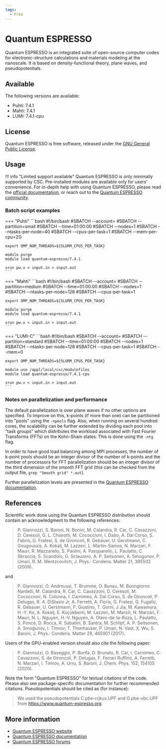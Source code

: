 ```yaml
---
tags:
  - Free
---
```


# Quantum ESPRESSO

Quantum ESPRESSO is an integrated suite of open-source computer codes for
electronic-structure calculations and materials modeling at the nanoscale. It
is based on density-functional theory, plane waves, and pseudopotentials.

## Available

The following versions are available:

* Puhti: 7.4.1
* Mahti: 7.4.1
* LUMI: 7.4.1-cpu

## License

Quantum ESPRESSO is free software, released under the
[GNU General Public License](https://www.gnu.org/licenses/old-licenses/gpl-2.0.txt).

## Usage

!!! info "Limited support available"
    Quantum ESPRESSO is only minimally supported by CSC. Pre-installed modules
    are available only for users' convenience. For in-depth help with using
    Quantum ESPRESSO, please read the
    [official documentation](https://www.quantum-espresso.org/documentation),
    or reach out to the
    [Quantum ESPRESSO community](https://www.quantum-espresso.org/user-forum).

### Batch script examples

=== "Puhti"
    ```bash
    #!/bin/bash
    #SBATCH --account=<project>
    #SBATCH --partition=small
    #SBATCH --time=01:00:00
    #SBATCH --nodes=1
    #SBATCH --ntasks-per-node=40
    #SBATCH --cpus-per-task=1
    #SBATCH --mem-per-cpu=2G

    export OMP_NUM_THREADS=${SLURM_CPUS_PER_TASK}

    module purge
    module load quantum-espresso/7.4.1

    srun pw.x < input.in > input.out
    ```

=== "Mahti"
    ```bash
    #!/bin/bash
    #SBATCH --account=<project>
    #SBATCH --partition=medium
    #SBATCH --time=01:00:00
    #SBATCH --nodes=1
    #SBATCH --ntasks-per-node=128
    #SBATCH --cpus-per-task=1

    export OMP_NUM_THREADS=${SLURM_CPUS_PER_TASK}

    module purge
    module load quantum-espresso/7.4.1

    srun pw.x < input.in > input.out
    ```

=== "LUMI-C"
    ```bash
    #!/bin/bash
    #SBATCH --account=<project>
    #SBATCH --partition=standard
    #SBATCH --time=01:00:00
    #SBATCH --nodes=1
    #SBATCH --ntasks-per-node=128
    #SBATCH --cpus-per-task=1
    #SBATCH --mem=0

    export OMP_NUM_THREADS=${SLURM_CPUS_PER_TASK}

    module use /appl/local/csc/modulefiles
    module load quantum-espresso/7.4.1-cpu

    srun pw.x < input.in > input.out
    ```

### Notes on parallelization and performance

The default parallelization is over plane waves if no other options are
specified. To improve on this, k-points (if more than one) can be partitioned
into "pools" using the `-npools` flag. Also, when running on several hundred
cores, the scalability can be further extended by dividing each pool into
"task groups" which distributes the workload associated with Fast Fourier
Transforms (FFTs) on the Kohn-Sham states. This is done using the `-ntg` flag.

In order to have good load balancing among MPI processes, the number of k-point
pools should be an integer divisor of the number of k-points and the number of
processors for FFT parallelization should be an integer divisor of the third
dimension of the smooth FFT grid (this can be checked from the output file,
`grep "Smooth grid" *.out`).

Further parallelization levels are presented in the
[Quantum ESPRESSO documentation](https://www.quantum-espresso.org/Doc/user_guide/node20.html).

## References

Scientific work done using the Quantum ESPRESSO distribution should contain an
acknowledgment to the following references:

> P. Giannozzi, S. Baroni, N. Bonini, M. Calandra, R. Car, C. Cavazzoni, D.
> Ceresoli, G. L. Chiarotti, M. Cococcioni, I. Dabo, A. Dal Corso, S. Fabris,
> G. Fratesi, S. de Gironcoli, R. Gebauer, U. Gerstmann, C. Gougoussis, A.
> Kokalj, M. Lazzeri, L. Martin-Samos, N. Marzari, F. Mauri, R. Mazzarello, S.
> Paolini, A. Pasquarello, L. Paulatto, C. Sbraccia, S. Scandolo, G. Sclauzero,
> A. P. Seitsonen, A. Smogunov, P. Umari, R. M. Wentzcovitch, J. Phys.:
> Condens. Matter 21, 395502 (2009).

and

> P. Giannozzi, O. Andreussi, T. Brumme, O. Bunau, M. Buongiorno Nardelli, M.
> Calandra, R. Car, C. Cavazzoni, D. Ceresoli, M. Cococcioni, N. Colonna, I.
> Carnimeo, A. Dal Corso, S. de Gironcoli, P. Delugas, R. A. DiStasio Jr, A.
> Ferretti, A. Floris, G. Fratesi, G. Fugallo, R. Gebauer, U. Gerstmann, F.
> Giustino, T. Gorni, J Jia, M. Kawamura, H.-Y. Ko, A. Kokalj, E. Küçükbenli,
> M. Lazzeri, M. Marsili, N. Marzari, F. Mauri, N. L. Nguyen, H.-V. Nguyen, A.
> Otero-de-la-Roza, L. Paulatto, S. Poncé, D. Rocca, R. Sabatini, B. Santra, M.
> Schlipf, A. P. Seitsonen, A. Smogunov, I. Timrov, T. Thonhauser, P. Umari, N.
> Vast, X. Wu, S. Baroni, J. Phys.: Condens. Matter 29, 465901 (2017).

Users of the GPU-enabled version should also cite the following paper:

> P. Giannozzi, O. Baseggio, P. Bonfà, D. Brunato, R. Car, I. Carnimeo, C.
> Cavazzoni, S. de Gironcoli, P. Delugas, F. Ferrari Ruffino, A. Ferretti, N.
> Marzari, I. Timrov, A. Urru, S. Baroni, J. Chem. Phys. 152, 154105 (2020).

Note the form "Quantum ESPRESSO" for textual citations of the code. Please also
see package-specific documentation for further recommended citations.
Pseudopotentials should be cited as (for instance):

> We used the pseudopotentials C.pbe-rrjkus.UPF and O.pbe-vbc.UPF from
> <https://www.quantum-espresso.org>.

## More information

* [Quantum ESPRESSO website](https://www.quantum-espresso.org)
* [Quantum ESPRESSO documentation](https://www.quantum-espresso.org/Doc/user_guide/)
* [Quantum ESPRESSO forums](https://lists.quantum-espresso.org/mailman/listinfo/users)

